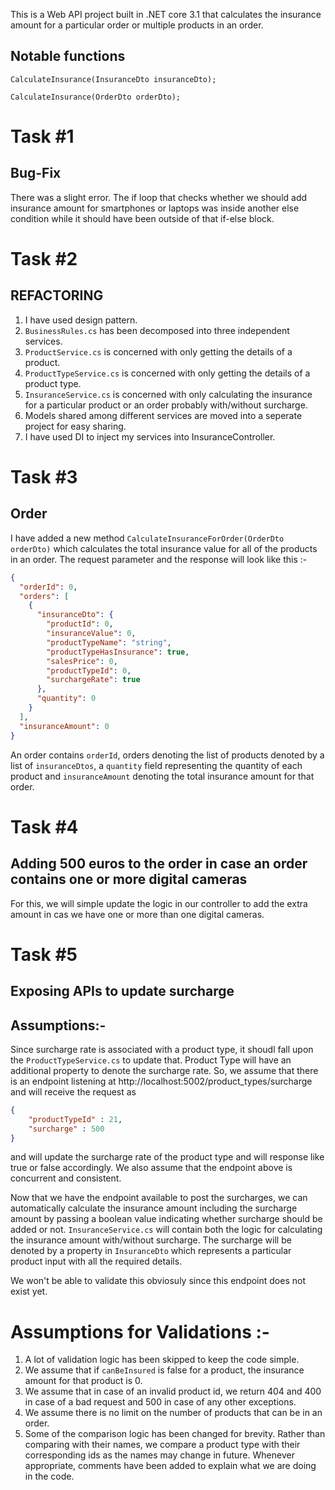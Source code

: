 ﻿This is a Web API project built in .NET core 3.1 that calculates the insurance amount for a particular order or multiple products in an order.

## Notable functions
`CalculateInsurance(InsuranceDto insuranceDto);`

`CalculateInsurance(OrderDto orderDto);`


# Task #1 
## Bug-Fix

There was a slight error. The if loop that checks whether we should add insurance amount for
smartphones or laptops was inside another else condition while it should have been
outside of that if-else block.

# Task #2 
## REFACTORING
1) I have used design pattern.
2) `BusinessRules.cs` has been decomposed into three independent services.
3) `ProductService.cs` is concerned with only getting the details of a product.
4) `ProductTypeService.cs` is concerned with only getting the details of a product type.
5) `InsuranceService.cs` is concerned with only calculating the insurance for a particular product
or an order probably with/without surcharge.
6) Models shared among different services are moved into a seperate project for easy sharing.
7) I have used DI to inject my services into InsuranceController.

# Task #3 
## Order
I have added a new method `CalculateInsuranceForOrder(OrderDto orderDto)` which calculates the total insurance value for all of the products in an order.
The request parameter and the response will look like this :-
```json
{
  "orderId": 0,
  "orders": [
    {
      "insuranceDto": {
        "productId": 0,
        "insuranceValue": 0,
        "productTypeName": "string",
        "productTypeHasInsurance": true,
        "salesPrice": 0,
        "productTypeId": 0,
        "surchargeRate": true
      },
      "quantity": 0
    }
  ],
  "insuranceAmount": 0
}
```

An order contains `orderId`, orders denoting the list of products denoted by a list of `insuranceDtos`, a `quantity` field representing the quantity of each product and `insuranceAmount` denoting the total insurance amount for that order.

# Task #4 
## Adding 500 euros to the order in case an order contains one or more digital cameras
For this, we will simple update the logic in our controller to add the extra amount in cas we have one or more than one digital cameras.

# Task #5
## Exposing APIs to update surcharge

## Assumptions:-
Since surcharge rate is associated with a product type, it shoudl fall upon the
`ProductTypeService.cs` to update that. Product Type will have an additional property to denote the surcharge rate. So, we assume that there is an endpoint listening at
http://localhost:5002/product_types/surcharge and will receive the request as

```json
{
    "productTypeId" : 21,
    "surcharge" : 500
}
```
and will update the surcharge rate of the product type and will response like
true or false accordingly. We also assume that the endpoint above is concurrent and consistent.

Now that we have the endpoint available to post the surcharges, we can automatically
calculate the insurance amount including the surcharge amount by passing a boolean value
indicating whether surcharge should be added or not.
`InsuranceService.cs` will contain both the logic for calculating the insurance amount with/without surcharge. The surcharge will be denoted by a property in `InsuranceDto` which represents a particular product input with all the required details.

We won't be able to validate this obviosuly since this endpoint does not exist yet.


# Assumptions for Validations :- 
1) A lot of validation logic has been skipped to keep the code simple.
2) We assume that if `canBeInsured` is false for a product, the insurance amount for that product is 0.
3) We assume that in case of an invalid product id, we return 404 and 400 in case of a bad request and 500 in case of any other exceptions.
4) We assume there is no limit on the number of products that can be in an order.
5) Some of the comparison logic has been changed for brevity. Rather than comparing with their names, we compare a product type with their corresponding ids as the names may change in future. Whenever appropriate, comments have been added to explain what we are doing in the code.
